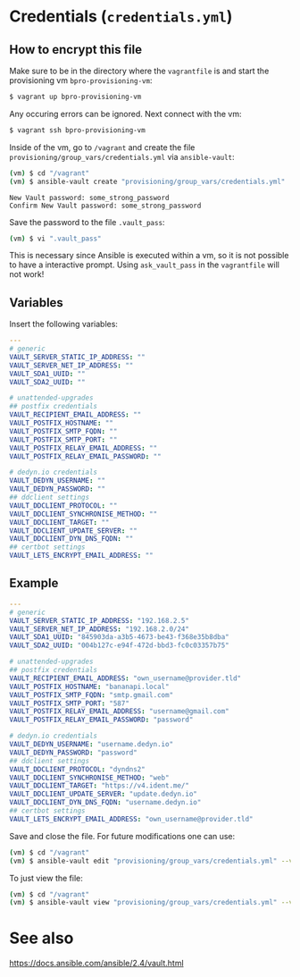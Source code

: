 # Credentials (`credentials.yml`)
## How to encrypt this file
Make sure to be in the directory where the `vagrantfile` is and start the provisioning vm `bpro-provisioning-vm`:
```bash
$ vagrant up bpro-provisioning-vm
```

Any occuring errors can be ignored. Next connect with the vm:
```bash
$ vagrant ssh bpro-provisioning-vm
```

Inside of the vm, go to `/vagrant` and create the file `provisioning/group_vars/credentials.yml` via `ansible-vault`:
```bash
(vm) $ cd "/vagrant"
(vm) $ ansible-vault create "provisioning/group_vars/credentials.yml"
```
```
New Vault password: some_strong_password
Confirm New Vault password: some_strong_password
```

Save the password to the file `.vault_pass`:
```bash
(vm) $ vi ".vault_pass"
```

This is necessary since Ansible is executed within a vm, so it is not possible to have a interactive prompt. Using `ask_vault_pass` in the `vagrantfile` will not work!

## Variables
Insert the following variables:
```yml
---
# generic
VAULT_SERVER_STATIC_IP_ADDRESS: ""
VAULT_SERVER_NET_IP_ADDRESS: ""
VAULT_SDA1_UUID: ""
VAULT_SDA2_UUID: ""

# unattended-upgrades
## postfix credentials
VAULT_RECIPIENT_EMAIL_ADDRESS: ""
VAULT_POSTFIX_HOSTNAME: ""
VAULT_POSTFIX_SMTP_FQDN: ""
VAULT_POSTFIX_SMTP_PORT: ""
VAULT_POSTFIX_RELAY_EMAIL_ADDRESS: ""
VAULT_POSTFIX_RELAY_EMAIL_PASSWORD: ""

# dedyn.io credentials
VAULT_DEDYN_USERNAME: ""
VAULT_DEDYN_PASSWORD: ""
## ddclient settings
VAULT_DDCLIENT_PROTOCOL: ""
VAULT_DDCLIENT_SYNCHRONISE_METHOD: ""
VAULT_DDCLIENT_TARGET: ""
VAULT_DDCLIENT_UPDATE_SERVER: ""
VAULT_DDCLIENT_DYN_DNS_FQDN: ""
## certbot settings
VAULT_LETS_ENCRYPT_EMAIL_ADDRESS: ""
```

## Example
```yml
---
# generic
VAULT_SERVER_STATIC_IP_ADDRESS: "192.168.2.5"
VAULT_SERVER_NET_IP_ADDRESS: "192.168.2.0/24"
VAULT_SDA1_UUID: "845903da-a3b5-4673-be43-f368e35b8dba"
VAULT_SDA2_UUID: "004b127c-e94f-472d-bbd3-fc0c03357b75"

# unattended-upgrades
## postfix credentials
VAULT_RECIPIENT_EMAIL_ADDRESS: "own_username@provider.tld"
VAULT_POSTFIX_HOSTNAME: "bananapi.local"
VAULT_POSTFIX_SMTP_FQDN: "smtp.gmail.com"
VAULT_POSTFIX_SMTP_PORT: "587"
VAULT_POSTFIX_RELAY_EMAIL_ADDRESS: "username@gmail.com"
VAULT_POSTFIX_RELAY_EMAIL_PASSWORD: "password"

# dedyn.io credentials
VAULT_DEDYN_USERNAME: "username.dedyn.io"
VAULT_DEDYN_PASSWORD: "password"
## ddclient settings
VAULT_DDCLIENT_PROTOCOL: "dyndns2"
VAULT_DDCLIENT_SYNCHRONISE_METHOD: "web"
VAULT_DDCLIENT_TARGET: "https://v4.ident.me/"
VAULT_DDCLIENT_UPDATE_SERVER: "update.dedyn.io"
VAULT_DDCLIENT_DYN_DNS_FQDN: "username.dedyn.io"
## certbot settings
VAULT_LETS_ENCRYPT_EMAIL_ADDRESS: "own_username@provider.tld"
```

Save and close the file. For future modifications one can use:
```bash
(vm) $ cd "/vagrant"
(vm) $ ansible-vault edit "provisioning/group_vars/credentials.yml" --vault-password-file=.vault_pass
```

To just view the file:
```bash
(vm) $ cd "/vagrant"
(vm) $ ansible-vault view "provisioning/group_vars/credentials.yml" --vault-password-file=.vault_pass
```

# See also
https://docs.ansible.com/ansible/2.4/vault.html
